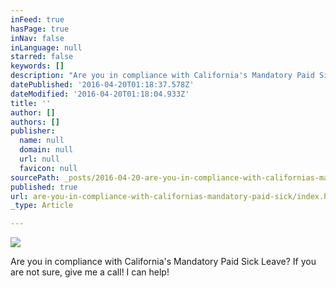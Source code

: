 ```yaml
---
inFeed: true
hasPage: true
inNav: false
inLanguage: null
starred: false
keywords: []
description: "Are you in compliance with California's Mandatory Paid Sick Leave? If you are not sure, give me a call! I can help!"
datePublished: '2016-04-20T01:18:37.578Z'
dateModified: '2016-04-20T01:18:04.933Z'
title: ''
author: []
authors: []
publisher:
  name: null
  domain: null
  url: null
  favicon: null
sourcePath: _posts/2016-04-20-are-you-in-compliance-with-californias-mandatory-paid-sick.md
published: true
url: are-you-in-compliance-with-californias-mandatory-paid-sick/index.html
_type: Article

---
```

![](https://the-grid-user-content.s3-us-west-2.amazonaws.com/e7e191de-e9a6-468a-96e9-471c3453694b.png)

Are you in compliance with California's Mandatory Paid Sick Leave? If you are not sure, give me a call! I can help!
